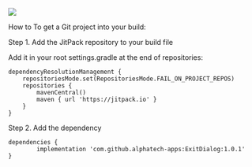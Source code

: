 [![](https://jitpack.io/v/alphatech-apps/ExitDialog.svg)](https://jitpack.io/#alphatech-apps/ExitDialog)

How to
To get a Git project into your build:

Step 1. Add the JitPack repository to your build file

Add it in your root settings.gradle at the end of repositories:

	dependencyResolutionManagement {
		repositoriesMode.set(RepositoriesMode.FAIL_ON_PROJECT_REPOS)
		repositories {
			mavenCentral()
			maven { url 'https://jitpack.io' }
		}
	}
 
Step 2. Add the dependency

	dependencies {
	        implementation 'com.github.alphatech-apps:ExitDialog:1.0.1'
	}

